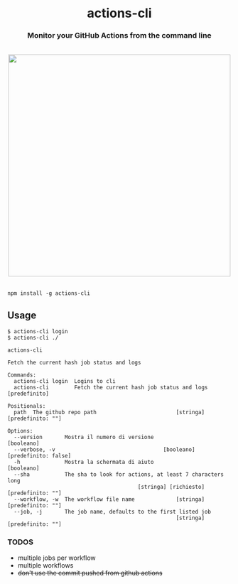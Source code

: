<div align='center'>
    <br/>
    <br/>
    <h1>actions-cli</h1>
    <h3>Monitor your GitHub Actions from the command line</h3>
    <br/>
    <img width='500px' src='https://media.giphy.com/media/JUYF1dCf2qQ1T63VFU/giphy.gif'>
    <br/>
    <br/>
</div>

```
npm install -g actions-cli
```

## Usage

```
$ actions-cli login
$ actions-cli ./
```

```
actions-cli

Fetch the current hash job status and logs

Commands:
  actions-cli login  Logins to cli
  actions-cli        Fetch the current hash job status and logs    [predefinito]

Positionals:
  path  The github repo path                         [stringa] [predefinito: ""]

Options:
  --version       Mostra il numero di versione                        [booleano]
  --verbose, -v                                  [booleano] [predefinito: false]
  -h              Mostra la schermata di aiuto                        [booleano]
  --sha           The sha to look for actions, at least 7 characters long
                                         [stringa] [richiesto] [predefinito: ""]
  --workflow, -w  The workflow file name             [stringa] [predefinito: ""]
  --job, -j       The job name, defaults to the first listed job
                                                     [stringa] [predefinito: ""]
```

### TODOS

-   multiple jobs per workflow
-   multiple workflows
-   ~~don't use the commit pushed from github actions~~
